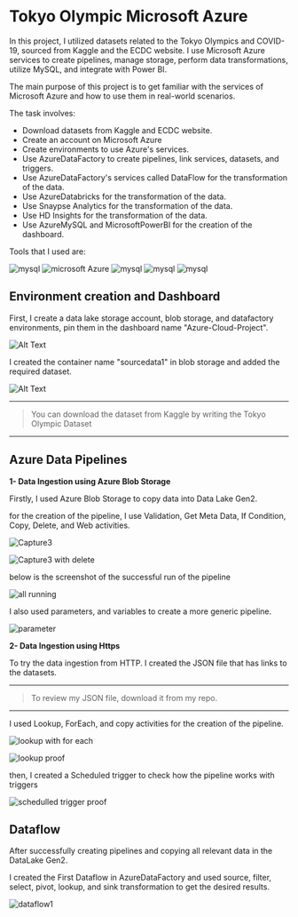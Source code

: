 # Tokyo Olympic Microsoft Azure


In this project, I utilized datasets related to the Tokyo Olympics and COVID-19, sourced from Kaggle and the ECDC website. I use Microsoft Azure services to create pipelines, manage storage, perform data transformations, utilize MySQL, and integrate with Power BI.

The main purpose of this project is to get familiar with the services of Microsoft Azure and how to use them in real-world scenarios. 

The task involves:
* Download datasets from Kaggle and ECDC website.
* Create an account on Microsoft Azure
* Create environments to use Azure's services.
* Use AzureDataFactory to create pipelines, link services, datasets, and triggers.
* Use AzureDataFactory's services called DataFlow for the transformation of the data. 
* Use AzureDatabricks for the transformation of the data.
* Use Snaypse Analytics for the transformation of the data.
* Use HD Insights for the transformation of the data.
* Use AzureMySQL and MicrosoftPowerBI for the creation of the dashboard. 

Tools that I used are:

![mysql](https://img.shields.io/badge/Kaggle-20BEFF.svg?style=for-the-badge&logo=kaggle&logoColor=white)
![microsoft Azure](https://img.shields.io/badge/Azure-0078D4?style=for-the-badge&logo=microsoft-azure&logoColor=#0078D4)
![mysql](https://img.shields.io/badge/Databricks-FF3621.svg?style=for-the-badge&logo=databricks&logoColor=white)
![mysql](https://img.shields.io/badge/mysql-4479A1.svg?style=for-the-badge&logo=mysql&logoColor=white)
![mysql](https://img.shields.io/badge/powerbi-F2C811.svg?style=for-the-badge&logo=powerbi&logoColor=white)




## Environment creation and Dashboard

First, I create a data lake storage account, blob storage, and datafactory environments, pin them in the dashboard name "Azure-Cloud-Project".


![Alt Text](https://github.com/Muhammad1umer-tech/Tokyo-Olympic-Microsoft-Azure/blob/main/images/dashboard.JPG)

I created the container name "sourcedata1" in blob storage and added the required dataset.


![Alt Text](https://github.com/Muhammad1umer-tech/Tokyo-Olympic-Microsoft-Azure/blob/main/images/blobstorage.JPG)


---
>You can download the dataset from Kaggle by writing the Tokyo Olympic Dataset
---

## Azure Data Pipelines
**1- Data Ingestion using Azure Blob Storage**

Firstly, I used Azure Blob Storage to copy data into Data Lake Gen2.

for the creation of the pipeline, I use Validation, Get Meta Data, If Condition, Copy, Delete, and Web activities.

![Capture3](https://github.com/Muhammad1umer-tech/Tokyo-Olympic-Microsoft-Azure/blob/main/images/Capture3%20Validationget%20meta%20data%20if%20activity.JPG)

![Capture3 with delete](https://github.com/Muhammad1umer-tech/Tokyo-Olympic-Microsoft-Azure/blob/main/images/Capture3%20with%20delete.JPG)



below is the screenshot of the successful run of the pipeline

![all running](https://github.com/Muhammad1umer-tech/Tokyo-Olympic-Microsoft-Azure/blob/main/images/all%20running%203.JPG)

I also used parameters, and variables to create a more generic pipeline.

![parameter](https://github.com/Muhammad1umer-tech/Tokyo-Olympic-Microsoft-Azure/blob/main/images/parameter.JPG)



**2- Data Ingestion using Https**

To try the data ingestion from HTTP. I created the JSON file that has links to the datasets.

---
> To review my JSON file, download it from my repo.
---

I used Lookup, ForEach, and copy activities for the creation of the pipeline.

![lookup with for each](https://github.com/Muhammad1umer-tech/Tokyo-Olympic-Microsoft-Azure/blob/main/images/lookup%20with%20for%20each.JPG)

![lookup proof](https://github.com/Muhammad1umer-tech/Tokyo-Olympic-Microsoft-Azure/blob/main/images/lookup%20proof.JPG)

then, I created a Scheduled trigger to check how the pipeline works with triggers

![schedulled trigger proof](https://github.com/Muhammad1umer-tech/Tokyo-Olympic-Microsoft-Azure/blob/main/images/schedule%20trigger%20proof.JPG)

## Dataflow

After successfully creating pipelines and copying all relevant data in the DataLake Gen2.

I created the First Dataflow in AzureDataFactory and used source, filter, select, pivot, lookup, and sink transformation to get the desired results.

![dataflow1](https://github.com/Muhammad1umer-tech/Tokyo-Olympic-Microsoft-Azure/blob/main/images/dataflow1.JPG)




















